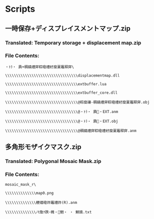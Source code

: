 # Scripts

## 一時保存+ディスプレイスメントマップ.zip 
### Translated: Temporary storage + displacement map.zip

### File Contents:

```・ﾄﾗ・ 貭+稠磽禮穽粽磴禮紆糜稟竈稈穽\``` 

```\\\\\\\\\\\\\\\\\\\\\\\\\\\\\\\\\displacementmap.dll``` 

```\\\\\\\\\\\\\\\\\\\\\\\\\\\\\\\\\extbuffer.lua``` 

```\\\\\\\\\\\\\\\\\\\\\\\\\\\\\\\\\extbuffer_core.dll```

```\\\\\\\\\\\\\\\\\\\\\\\\\\\\\\\\\@粽糜禳-稠磽禮穽粽磴禮紆糜稟竈稈穽.obj```

```\\\\\\\\\\\\\\\\\\\\\\\\\\\\\\\\\@・ﾄﾗ・ 貭・EXT.anm```

```\\\\\\\\\\\\\\\\\\\\\\\\\\\\\\\\\@・ﾄﾗ・ 貭・EXT.obj```

```\\\\\\\\\\\\\\\\\\\\\\\\\\\\\\\\\@稠磽禮穽粽磴禮紆糜稟竈稈穽.anm```

## 多角形モザイクマスク.zip
### Translated: Polygonal Mosaic Mask.zip

### File Contents:
```mosaic_mask_r\``` 

```\\\\\\\\\\\\\\map0.png``` 

```\\\\\\\\\\\\\\粳禧磴祚竈禮祚(R).anm```

```\\\\\\\\\\\\\\ﾉﾓ詹ﾅ跌･魄・魍・ ・ 鮹鴣.txt```



